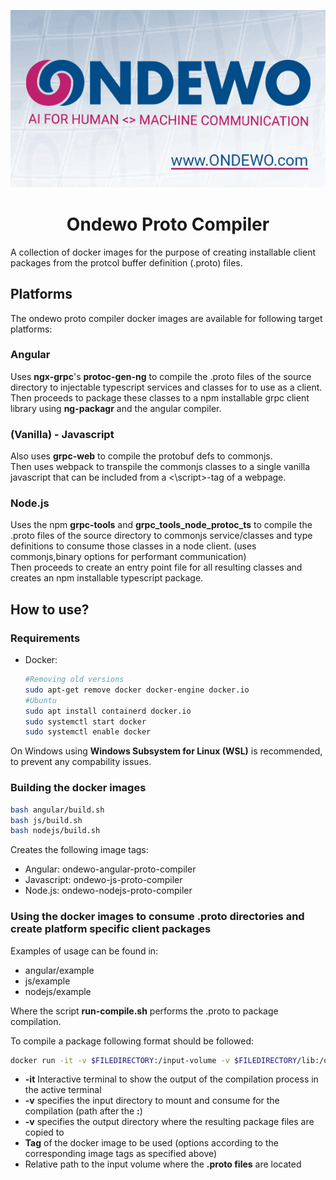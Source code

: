 <p align="center">
    <a href="https://www.ondewo.com">
      <img alt="ONDEWO Logo" src="https://raw.githubusercontent.com/ondewo/ondewo-logos/master/github/ondewo_logo_github_2.png"/>
    </a>
  <h1 align="center">
    Ondewo Proto Compiler
  </h1>
</p>

A collection of docker images for the purpose of creating installable client packages from the protcol buffer definition (.proto) files.

## Platforms ##

The ondewo proto compiler docker images are available for following target platforms:

### Angular ###

Uses **ngx-grpc**'s **protoc-gen-ng** to compile the .proto files of the source directory to injectable typescript services and classes for to use as a client.  
Then proceeds to package these classes to a npm installable grpc client library using **ng-packagr** and the angular compiler. 

### (Vanilla) - Javascript ###

Also uses **grpc-web** to compile the protobuf defs to commonjs.  
Then uses webpack to transpile the commonjs classes to a single vanilla javascript that can be included from a <\script>-tag of a webpage.

### Node.js ###

Uses the npm **grpc-tools** and **grpc_tools_node_protoc_ts** to compile the .proto files of the source directory to commonjs service/classes and type definitions to consume those classes in a node client. (uses commonjs,binary options for performant communication)  
Then proceeds to create an entry point file for all resulting classes and creates an npm installable typescript package.

## How to use? ##

### Requirements ###

- Docker:  
   
    ```bash
    #Removing old versions
    sudo apt-get remove docker docker-engine docker.io
    #Ubuntu
    sudo apt install containerd docker.io
    sudo systemctl start docker
    sudo systemctl enable docker
    ```
On Windows using **Windows Subsystem for Linux (WSL)** is recommended, to prevent any compability issues.

### Building the docker images ###

```bash
bash angular/build.sh
bash js/build.sh
bash nodejs/build.sh
```
Creates the following image tags:
- Angular:
ondewo-angular-proto-compiler
- Javascript:
ondewo-js-proto-compiler
- Node.js:
ondewo-nodejs-proto-compiler

### Using the docker images to consume .proto directories and create platform specific client packages ###

Examples of usage can be found in:  
- angular/example
- js/example
- nodejs/example

Where the script **run-compile.sh** performs the .proto to package compilation.  

To compile a package following format should be followed:

```bash
docker run -it -v $FILEDIRECTORY:/input-volume -v $FILEDIRECTORY/lib:/output-volume ondewo-angular-proto-compiler protos
```
- **-it** Interactive terminal to show the output of the compilation process in the active terminal
- **-v** specifies the input directory to mount and consume for the compilation (path after the **:**)
- **-v** specifies the output directory where the resulting package files are copied to
- **Tag** of the docker image to be used (options according to the corresponding image tags as specified above)
- Relative path to the input volume where the **.proto files** are located
